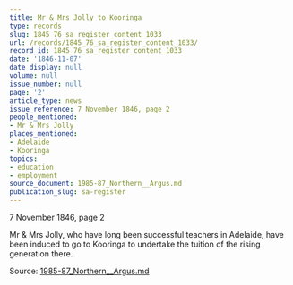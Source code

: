```yaml
---
title: Mr & Mrs Jolly to Kooringa
type: records
slug: 1845_76_sa_register_content_1033
url: /records/1845_76_sa_register_content_1033/
record_id: 1845_76_sa_register_content_1033
date: '1846-11-07'
date_display: null
volume: null
issue_number: null
page: '2'
article_type: news
issue_reference: 7 November 1846, page 2
people_mentioned:
- Mr & Mrs Jolly
places_mentioned:
- Adelaide
- Kooringa
topics:
- education
- employment
source_document: 1985-87_Northern__Argus.md
publication_slug: sa-register
---
```


7 November 1846, page 2

Mr & Mrs Jolly, who have long been successful teachers in Adelaide, have been induced to go to Kooringa to undertake the tuition of the rising generation there.

Source: [1985-87_Northern__Argus.md](/downloads/markdown/1985-87_Northern__Argus.md)
